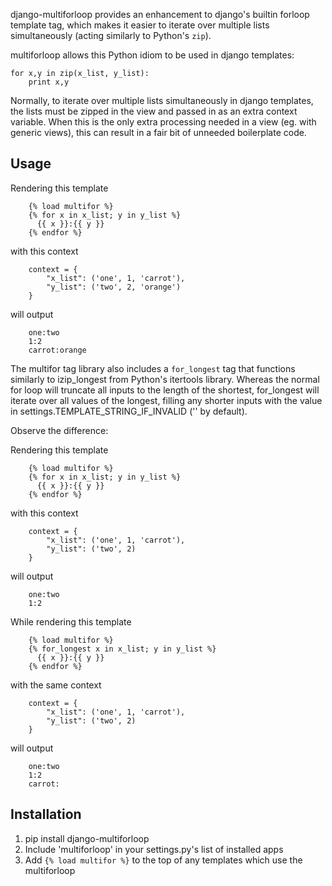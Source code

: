 django-multiforloop provides an enhancement to django's builtin forloop
template tag, which makes it easier to iterate over multiple lists
simultaneously (acting similarly to Python's `zip`).

multiforloop allows this Python idiom to be used in django templates:

```
for x,y in zip(x_list, y_list):
	print x,y
```

Normally, to iterate over multiple lists simultaneously in django templates,
the lists must be zipped in the view and passed in as an extra context
variable. When this is the only extra processing needed in a view (eg. with
generic views), this can result in a fair bit of unneeded boilerplate code. 

## Usage

Rendering this template

```
    {% load multifor %}
    {% for x in x_list; y in y_list %}
      {{ x }}:{{ y }}
    {% endfor %}
```

with this context

```
    context = {
        "x_list": ('one', 1, 'carrot'),
        "y_list": ('two', 2, 'orange')
    }
```

will output

```
    one:two
    1:2
    carrot:orange
```

The multifor tag library also includes a `for_longest` tag that functions
similarly to izip_longest from Python's itertools library. Whereas the
normal for loop will truncate all inputs to the length of the shortest,
for_longest will iterate over all values of the longest, filling any shorter
inputs with the value in settings.TEMPLATE_STRING_IF_INVALID ('' by default).

Observe the difference:


Rendering this template

```
    {% load multifor %}
    {% for x in x_list; y in y_list %}
      {{ x }}:{{ y }}
    {% endfor %}
```

with this context

```
    context = {
        "x_list": ('one', 1, 'carrot'),
        "y_list": ('two', 2)
    }
```

will output

```
    one:two
    1:2
```

While rendering this template

```
    {% load multifor %}
    {% for_longest x in x_list; y in y_list %}
      {{ x }}:{{ y }}
    {% endfor %}
```

with the same context

```
    context = {
        "x_list": ('one', 1, 'carrot'),
        "y_list": ('two', 2)
    }
```

will output

```
    one:two
    1:2
    carrot:
```

## Installation

1. pip install django-multiforloop
2. Include 'multiforloop' in your settings.py's list of installed apps
3. Add `{% load multifor %}` to the top of any templates which use the multiforloop

